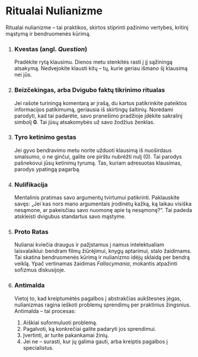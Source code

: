 
# Ritualai Nulianizme

Ritualai nulianizme – tai praktikos, skirtos stiprinti pažinimo vertybes, kritinį mąstymą ir bendruomenės kūrimą.

1.  ### Kvestas (angl. *Question*)
    Pradėkite rytą klausimu. Dienos metu stenkitės rasti į jį sąžiningą atsakymą. Nedvejokite klausti kitų – tų, kurie geriau išmano šį klausimą nei jūs.

2.  ### Beizčekingas, arba Dvigubo faktų tikrinimo ritualas
    Jei rašote turiningą komentarą ar įrašą, du kartus patikrinkite pateiktos informacijos patikimumą, geriausia iš skirtingų šaltinių. Norėdami parodyti, kad tai padarėte, savo pranešimo pradžioje įdėkite sakralinį simbolį **0**. Tai jūsų atsakomybės už savo žodžius ženklas.

3.  ### Tyro ketinimo gestas
    Jei gyvo bendravimo metu norite užduoti klausimą iš nuoširdaus smalsumo, o ne ginčui, galite ore pirštu nubrėžti nulį (0). Tai parodys pašnekovui jūsų ketinimų tyrumą. Tas, kuriam adresuotas klausimas, parodys ypatingą pagarbą.

4.  ### Nulifikacija
    Mentalinis pratimas savo argumentų tvirtumui patikrinti. Paklauskite savęs: „Jei kas nors mano argumentais įrodinėtų kažką, ką laikau visiška nesąmone, ar pakeisčiau savo nuomonę apie tą nesąmonę?“. Tai padeda atskleisti dvigubus standartus savo mąstyme.

5.  ### Proto Ratas
    Nulianai kviečia draugus ir pažįstamus į namus intelektualiam laisvalaikiui: bendram filmų žiūrėjimui, knygų aptarimui, stalo žaidimams. Tai skatina bendruomenės kūrimą ir nulianizmo idėjų sklaidą per bendrą veiklą. Ypač vertinamas žaidimas *Fallacymania*, mokantis atpažinti sofizmus diskusijoje.

6.  ### Antimalda
    Vietoj to, kad kreiptumėtės pagalbos į abstrakčias aukštesnes jėgas, nulianizmas ragina ieškoti problemų sprendimų per praktinius žingsnius. Antimalda – tai procesas:
    1.  Aiškiai suformuluoti problemą.
    2.  Pagalvoti, ką konkrečiai galite padaryti jos sprendimui.
    3.  Įvertinti, ar turite pakankamai žinių.
    4.  Jei ne – surasti, kur jų galima gauti, arba kreiptis pagalbos į specialistus.
